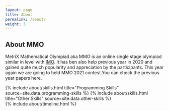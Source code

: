 ```yaml
---
layout: page
title: About
permalink: /about/
weight: 3
---
```

<b><h2>About MMO</h2></b>

 MetriX Mathematical Olympiad aka MMO is an online single stage olympiad similar in level with <a href="http://www.imo-official.org/">IMO</a>. It has ben also help previous year in 2020 and gained quite much popularity and appreciation by the participants. This year again we are going to held MMO 2021 contest.You can check the previous year papers here.

<div class="row">
{% include about/skills.html title="Programming Skills" source=site.data.programming-skills %}
{% include about/skills.html title="Other Skills" source=site.data.other-skills %}
</div>

<div class="row">
{% include about/timeline.html %}
</div>
